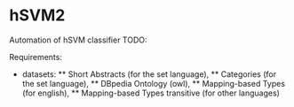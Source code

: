 # hSVM2
Automation of hSVM classifier
TODO:

Requirements:

* datasets: 
** Short Abstracts (for the set language), 
** Categories (for the set language), 
** DBpedia Ontology (owl), 
** Mapping-based Types (for english), 
** Mapping-based Types transitive (for other languages)
